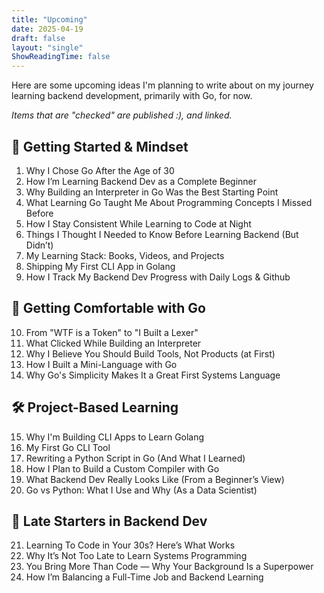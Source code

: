 ```yaml
---
title: "Upcoming"
date: 2025-04-19
draft: false
layout: "single"
ShowReadingTime: false
---
```


Here are some upcoming ideas I'm planning to write about on my journey learning backend development, primarily with Go, for now.

_Items that are "checked" are published :), and linked._

## 🚀 Getting Started & Mindset

1. Why I Chose Go After the Age of 30
2. How I’m Learning Backend Dev as a Complete Beginner
3. Why Building an Interpreter in Go Was the Best Starting Point
4. What Learning Go Taught Me About Programming Concepts I Missed Before
5. How I Stay Consistent While Learning to Code at Night
6. Things I Thought I Needed to Know Before Learning Backend (But Didn’t)
7. My Learning Stack: Books, Videos, and Projects
8. Shipping My First CLI App in Golang
9. How I Track My Backend Dev Progress with Daily Logs & Github

## 🧠 Getting Comfortable with Go

10. From "WTF is a Token" to "I Built a Lexer"
11. What Clicked While Building an Interpreter
12. Why I Believe You Should Build Tools, Not Products (at First)
13. How I Built a Mini-Language with Go
14. Why Go's Simplicity Makes It a Great First Systems Language

## 🛠️ Project-Based Learning

15. Why I'm Building CLI Apps to Learn Golang
16. My First Go CLI Tool
17. Rewriting a Python Script in Go (And What I Learned)
18. How I Plan to Build a Custom Compiler with Go
19. What Backend Dev Really Looks Like (From a Beginner’s View)
20. Go vs Python: What I Use and Why (As a Data Scientist)

## 👴 Late Starters in Backend Dev

21. Learning To Code in Your 30s? Here’s What Works
22. Why It’s Not Too Late to Learn Systems Programming
23. You Bring More Than Code — Why Your Background Is a Superpower
24. How I’m Balancing a Full-Time Job and Backend Learning
